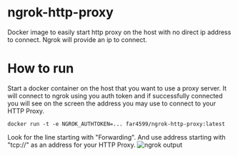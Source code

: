 # ngrok-http-proxy
Docker image to easily start http proxy on the host with no direct ip address to connect. Ngrok will provide an ip to connect.

# How to run
Start a docker container on the host that you want to use a proxy server. 
It will connect to ngrok using you auth token and if successfully connected you will see on the screen the address you may use to connect to your HTTP Proxy.

```shell
docker run -t -e NGROK_AUTHTOKEN=... far4599/ngrok-http-proxy:latest
```

Look for the line starting with "Forwarding". And use address starting with "tcp://" as an address for your HTTP Proxy.
![ngrok output](https://user-images.githubusercontent.com/4191145/175918164-3f05473e-ccda-4325-9bf1-e520594683db.png)